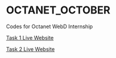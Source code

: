 # OCTANET_OCTOBER
Codes for Octanet WebD Internship

[Task 1 Live Website](https://abhinandan-git.github.io/Octanet-task-1-landing-page/landing-page.html)

[Task 2 Live Website](https://abhinandan-git.github.io/Octanet-task-2-landing-page/to-do.html)